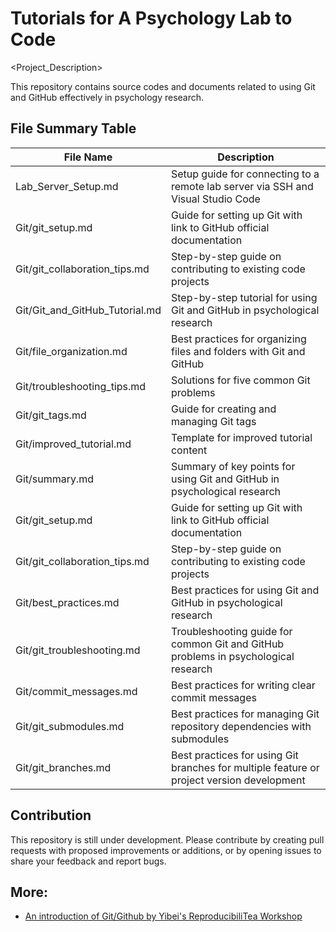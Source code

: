 # Tutorials for A Psychology Lab to Code

<Project_Description>

This repository contains source codes and documents related to using Git and GitHub effectively in psychology research.

## File Summary Table

| File Name                        | Description                                       |
| ------------------------------- | ------------------------------------------------- |
| Lab_Server_Setup.md             | Setup guide for connecting to a remote lab server via SSH and Visual Studio Code |
| Git/git_setup.md                | Guide for setting up Git with link to GitHub official documentation |
| Git/git_collaboration_tips.md   | Step-by-step guide on contributing to existing code projects |
| Git/Git_and_GitHub_Tutorial.md  | Step-by-step tutorial for using Git and GitHub in psychological research |
| Git/file_organization.md        | Best practices for organizing files and folders with Git and GitHub |
| Git/troubleshooting_tips.md     | Solutions for five common Git problems            |
| Git/git_tags.md                 | Guide for creating and managing Git tags          |
| Git/improved_tutorial.md        | Template for improved tutorial content            |
| Git/summary.md                  | Summary of key points for using Git and GitHub in psychological research |
| Git/git_setup.md                | Guide for setting up Git with link to GitHub official documentation |
| Git/git_collaboration_tips.md   | Step-by-step guide on contributing to existing code projects |
| Git/best_practices.md           | Best practices for using Git and GitHub in psychological research |
| Git/git_troubleshooting.md      | Troubleshooting guide for common Git and GitHub problems in psychological research |
| Git/commit_messages.md          | Best practices for writing clear commit messages  |
| Git/git_submodules.md           | Best practices for managing Git repository dependencies with submodules |
| Git/git_branches.md             | Best practices for using Git branches for multiple feature or project version development |

## Contribution
This repository is still under development. Please contribute by creating pull requests with proposed improvements or additions, or by opening issues to share your feedback and report bugs.

## More:
- [An introduction of Git/Github by Yibei's ReproducibiliTea Workshop](https://github.com/yibeichan/reproducibilitea_workshop/blob/main/ReproducibiliTea_05102023.pdf)